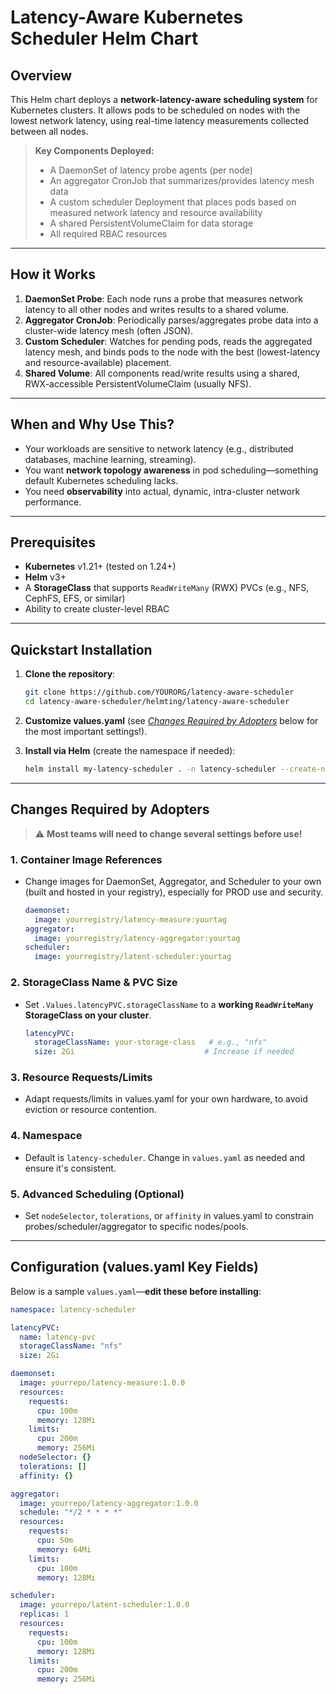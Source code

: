 # Latency-Aware Kubernetes Scheduler Helm Chart

## Overview

This Helm chart deploys a **network-latency-aware scheduling system** for Kubernetes clusters. 
It allows pods to be scheduled on nodes with the lowest network latency, using real-time latency measurements collected between all nodes.

> **Key Components Deployed:**
> - A DaemonSet of latency probe agents (per node)
> - An aggregator CronJob that summarizes/provides latency mesh data
> - A custom scheduler Deployment that places pods based on measured network latency and resource availability
> - A shared PersistentVolumeClaim for data storage
> - All required RBAC resources

---

## How it Works

1. **DaemonSet Probe**: Each node runs a probe that measures network latency to all other nodes and writes results to a shared volume.
2. **Aggregator CronJob**: Periodically parses/aggregates probe data into a cluster-wide latency mesh (often JSON).
3. **Custom Scheduler**: Watches for pending pods, reads the aggregated latency mesh, and binds pods to the node with the best (lowest-latency and resource-available) placement.
4. **Shared Volume**: All components read/write results using a shared, RWX-accessible PersistentVolumeClaim (usually NFS).

---

## When and Why Use This?

- Your workloads are sensitive to network latency (e.g., distributed databases, machine learning, streaming).
- You want **network topology awareness** in pod scheduling—something default Kubernetes scheduling lacks.
- You need **observability** into actual, dynamic, intra-cluster network performance.

---

## Prerequisites

- **Kubernetes** v1.21+ (tested on 1.24+)
- **Helm** v3+
- A **StorageClass** that supports `ReadWriteMany` (RWX) PVCs (e.g., NFS, CephFS, EFS, or similar)
- Ability to create cluster-level RBAC

---

## Quickstart Installation

1. **Clone the repository**:
    ```bash
    git clone https://github.com/YOURORG/latency-aware-scheduler
    cd latency-aware-scheduler/helmting/latency-aware-scheduler
    ```

2. **Customize values.yaml** (see [_Changes Required by Adopters_](#changes-required-by-adopters) below for the most important settings!).

3. **Install via Helm** (create the namespace if needed):
    ```bash
    helm install my-latency-scheduler . -n latency-scheduler --create-namespace
    ```

---

## Changes Required by Adopters

> ⚠️ **Most teams will need to change several settings before use!**

### 1. **Container Image References**
- Change images for DaemonSet, Aggregator, and Scheduler to your own (built and hosted in your registry), especially for PROD use and security.
    ```yaml
    daemonset:
      image: yourregistry/latency-measure:yourtag
    aggregator:
      image: yourregistry/latency-aggregator:yourtag
    scheduler:
      image: yourregistry/latent-scheduler:yourtag
    ```

### 2. **StorageClass Name & PVC Size**
- Set `.Values.latencyPVC.storageClassName` to a **working `ReadWriteMany` StorageClass on your cluster**.
    ```yaml
    latencyPVC:
      storageClassName: your-storage-class   # e.g., "nfs"
      size: 2Gi                             # Increase if needed
    ```

### 3. **Resource Requests/Limits**
- Adapt requests/limits in values.yaml for your own hardware, to avoid eviction or resource contention.

### 4. **Namespace**
- Default is `latency-scheduler`. Change in `values.yaml` as needed and ensure it's consistent.

### 5. **Advanced Scheduling (Optional)**
- Set `nodeSelector`, `tolerations`, or `affinity` in values.yaml to constrain probes/scheduler/aggregator to specific nodes/pools.

---

## Configuration (values.yaml Key Fields)

Below is a sample `values.yaml`—**edit these before installing**:

```yaml
namespace: latency-scheduler

latencyPVC:
  name: latency-pvc
  storageClassName: "nfs"
  size: 2Gi

daemonset:
  image: yourrepo/latency-measure:1.0.0
  resources:
    requests:
      cpu: 100m
      memory: 128Mi
    limits:
      cpu: 200m
      memory: 256Mi
  nodeSelector: {}
  tolerations: []
  affinity: {}

aggregator:
  image: yourrepo/latency-aggregator:1.0.0
  schedule: "*/2 * * * *"
  resources:
    requests:
      cpu: 50m
      memory: 64Mi
    limits:
      cpu: 100m
      memory: 128Mi

scheduler:
  image: yourrepo/latent-scheduler:1.0.0
  replicas: 1
  resources:
    requests:
      cpu: 100m
      memory: 128Mi
    limits:
      cpu: 200m
      memory: 256Mi
